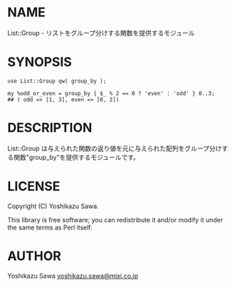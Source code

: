 # NAME

List::Group - リストをグループ分けする関数を提供するモジュール

# SYNOPSIS

    use List::Group qw( group_by );

    my %odd_or_even = group_by { $_ % 2 == 0 ? 'even' : 'odd' } 0..3;
    ## ( odd => [1, 3], even => [0, 2])

# DESCRIPTION

List::Group は与えられた関数の返り値を元に与えられた配列をグループ分けする関数"group\_by"を提供するモジュールです。

# LICENSE

Copyright (C) Yoshikazu Sawa.

This library is free software; you can redistribute it and/or modify
it under the same terms as Perl itself.

# AUTHOR

Yoshikazu Sawa <yoshikazu.sawa@mixi.co.jp>
